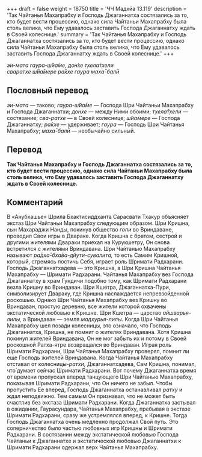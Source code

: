 +++
draft = false
weight = 18750
title = 'ЧЧ Мадхйа 13.119'
description = 'Так Чайтанья Махапрабху и Господь Джаганнатха состязались за то, кто будет вести процессию, однако сила Чайтаньи Махапрабху была столь велика, что Ему удавалось заставить Господа Джаганнатху ждать в Своей колеснице.'
summary = 'Так Чайтанья Махапрабху и Господь Джаганнатха состязались за то, кто будет вести процессию, однако сила Чайтаньи Махапрабху была столь велика, что Ему удавалось заставить Господа Джаганнатху ждать в Своей колеснице.'
+++

_эи-мата гаура-ш́йа̄ме, дон̇хе т̣хела̄т̣хели  
сваратхе ш́йа̄мере ра̄кхе гаура маха̄-балӣ_

## Пословный перевод

_эи_\-_мата_ — таково; _гаура_\-_ш́йа̄ме_ — Господа Шри Чайтаньи Махапрабху и Господа Джаганнатхи; _дон̇хе_ — между Ними обоими; _т̣хела̄т̣хели_ — состязание; _сва_\-_ратхе_ — в Своей колеснице; _ш́йа̄мере_ — Господа Джаганнатху; _ра̄кхе_ — удерживает; _гаура_ — Господь Шри Чайтанья Махапрабху; _маха̄_\-_балӣ_ — необычайно сильный.

## Перевод

**Так Чайтанья Махапрабху и Господь Джаганнатха состязались за то, кто будет вести процессию, однако сила Чайтаньи Махапрабху была столь велика, что Ему удавалось заставить Господа Джаганнатху ждать в Своей колеснице.**

## Комментарий

В «Анубхашье» Шрила Бхактисиддханта Сарасвати Тхакур объясняет экстаз Шри Чайтаньи Махапрабху следующим образом. Шри Кришна, сын Махараджи Нанды, покинув общество _гопи_ во Вриндаване, проводил Свои игры в Двараке. Когда Кришна с братом, сестрой и другими жителями Двараки приехал на Курукшетру, Он снова встретился с жителями Вриндавана. Шри Чайтанью Махапрабху называют _ра̄дха̄-бха̄ва-дйути-сувалита,_ то есть Самим Кришной, который, стремясь постичь Себя, играет роль Шримати Радхарани. Господь Джаганнатхадева — это Кришна, а Шри Кришна Чайтанья Махапрабху — Шримати Радхарани. Чайтанья Махапрабху вез Господа Джаганнатху в храм Гундичи подобно тому, как Шримати Радхарани везла Кришну во Вриндаван. Шри Кшетра, Джаганнатха-Пури, символизирует Двараку, где Кришна наслаждается непревзойденной роскошью. Однако Шри Чайтанья Махапрабху вез Кришну во Вриндаван, простую деревню, все жители которой охвачены экстатической любовью к Кришне. Шри Кшетра — царство _айшварья-лилы,_ а Вриндаван — земля _мадхурья-лилы._ Когда Шри Чайтанья Махапрабху шел позади колесницы, это означало, что Господь Джаганнатха, Кришна, не помнит о жителях Вриндавана. Хотя Кришна покинул жителей Вриндавана, Он не мог забыть их и потому в Своей роскошной Ратха-ятре возвращался во Вриндаван. Играя роль Шримати Радхарани, Шри Чайтанья Махапрабху проверял, помнит ли еще Господь жителей Вриндавана. Когда Чайтанья Махапрабху отставал от колесницы-_ратхи,_ Джаганнатхадева, Сам Кришна, понимал, что́ думает сейчас Шримати Радхарани. Вот почему Джаганнатха время от времени пропускал вперед танцующего Шри Чайтанью Махапрабху, показывая Шримати Радхарани, что Он ничего не забыл. Чтобы пропустить Ее вперед, Господь Джаганнатха останавливал _ратху_ и ждал неподвижно. Тем самым Он признавал, что не может быть счастлив без экстаза Шримати Радхарани. Когда Джаганнатха застывал в ожидании, Гаурасундара, Чайтанья Махапрабху, пребывая в экстазе Шримати Радхарани, сразу же устремлялся вперед, к Кришне. Тогда Господь Джаганнатха очень медленно продолжал Свой путь. Это соперничество было частью любовных игр Кришны и Шримати Радхарани. В состязании между экстатической любовью Господа Чайтаньи к Джаганнатхе и экстатической любовью Джаганнатхи к Шримати Радхарани одержал верх Чайтанья Махапрабху.
